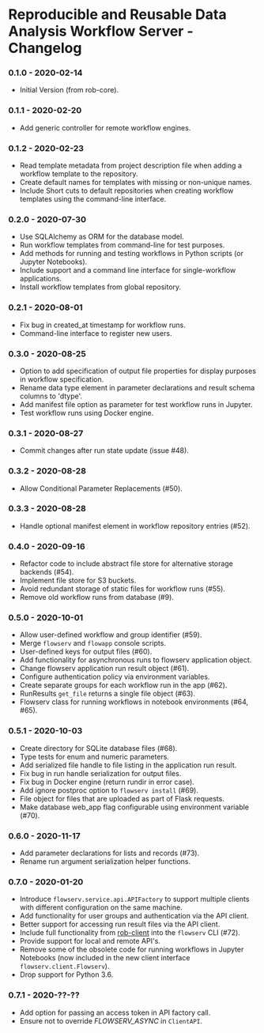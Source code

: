 # Reproducible and Reusable Data Analysis Workflow Server - Changelog

### 0.1.0 - 2020-02-14

* Initial Version (from rob-core).


### 0.1.1 - 2020-02-20

* Add generic controller for remote workflow engines.


### 0.1.2 - 2020-02-23

* Read template metadata from project description file when adding a workflow template to the repository.
* Create default names for templates with missing or non-unique names.
* Include Short cuts to default repositories when creating workflow templates using the command-line interface.


### 0.2.0 - 2020-07-30

* Use SQLAlchemy as ORM for the database model.
* Run workflow templates from command-line for test purposes.
* Add methods for running and testing workflows in Python scripts (or Jupyter Notebooks).
* Include support and a command line interface for single-workflow applications.
* Install workflow templates from global repository.


### 0.2.1 - 2020-08-01

* Fix bug in created_at timestamp for workflow runs.
* Command-line interface to register new users.


### 0.3.0 - 2020-08-25

* Option to add specification of output file properties for display purposes in workflow specification.
* Rename data type element in parameter declarations and result schema columns to 'dtype'.
* Add manifest file option as parameter for test workflow runs in Jupyter.
* Test workflow runs using Docker engine.


### 0.3.1 - 2020-08-27

* Commit changes after run state update (issue \#48).


### 0.3.2 - 2020-08-28

* Allow Conditional Parameter Replacements (\#50).


### 0.3.3 - 2020-08-28

* Handle optional manifest element in workflow repository entries (\#52).


### 0.4.0 - 2020-09-16

* Refactor code to include abstract file store for alternative storage backends (\#54).
* Implement file store for S3 buckets.
* Avoid redundant storage of static files for workflow runs (\#55).
* Remove old workflow runs from database (\#9).


### 0.5.0 - 2020-10-01

* Allow user-defined workflow and group identifier (\#59).
* Merge `flowserv` and `flowapp` console scripts.
* User-defined keys for output files (\#60).
* Add functionality for asynchronous runs to flowserv application object.
* Change flowserv application run result object (\#61).
* Configure authentication policy via environment variables.
* Create separate groups for each workflow run in the app (\#62).
* RunResults `get_file` returns a single file object (\#63).
* Flowserv class for running workflows in notebook environments (\#64, \#65).


### 0.5.1 - 2020-10-03

* Create directory for SQLite database files (\#68).
* Type tests for enum and numeric parameters.
* Add serialized file handle to file listing in the application run result.
* Fix bug in run handle serialization for output files.
* Fix bug in Docker engine (return rundir in error case).
* Add ignore postproc option to `flowserv install` (\#69).
* File object for files that are uploaded as part of Flask requests.
* Make database web_app flag configurable using environment variable (\#70).


### 0.6.0 - 2020-11-17

* Add parameter declarations for lists and records (\#73).
* Rename run argument serialization helper functions.


### 0.7.0 - 2020-01-20

* Introduce `flowserv.service.api.APIFactory` to support multiple clients with different configuration on the same machine.
* Add functionality for user groups and authentication via the API client.
* Better support for accessing run result files via the API client.
* Include full functionality from [rob-client](https://github.com/scailfin/rob-client) into the `flowserv` CLI (\#72).
* Provide support for local and remote API's.
* Remove some of the obsolete code for running workflows in Jupyter Notebooks (now included in the new client interface `flowserv.client.Flowserv`).
* Drop support for Python 3.6.


### 0.7.1 - 2020-??-??

* Add option for passing an access token in API factory call.
* Ensure not to override *FLOWSERV_ASYNC* in `ClientAPI`.
